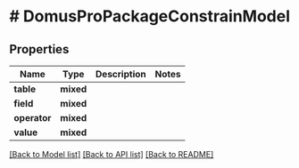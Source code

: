 # # DomusProPackageConstrainModel

## Properties

Name | Type | Description | Notes
------------ | ------------- | ------------- | -------------
**table** | **mixed** |  |
**field** | **mixed** |  |
**operator** | **mixed** |  |
**value** | **mixed** |  |

[[Back to Model list]](../../README.md#models) [[Back to API list]](../../README.md#endpoints) [[Back to README]](../../README.md)
